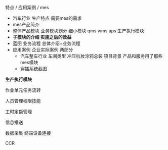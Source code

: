 特点 / 应用案例 / mes  

- 汽车行业 生产特点 需要mes的需求 
- mes产品简介
- 整体产品模块 业务模块划分 细小模块 qms wms aps 生产执行模块
- **子模块的介绍 实施之后的效益**
- 蓝图 业务流程 总体介绍+业务流程
- 应用案例 企业实际案例 两部分 
  - 汽车整车行业 车间类型 冲压杭妆涂鸦总装 项目背景 产品和服务用了那些mes模块
  - 穿插系统截图 



**生产执行模块**



作业单元任务流转

人员管理权限技能

工时定额管理

信息推送

数据采集 终端设备连接



CCR



